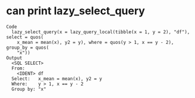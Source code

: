 # can print lazy_select_query

    Code
      lazy_select_query(x = lazy_query_local(tibble(x = 1, y = 2), "df"), select = quos(
        x_mean = mean(x), y2 = y), where = quos(y > 1, x == y - 2), group_by = quos(
        "x"))
    Output
      <SQL SELECT>
      From:
        <IDENT> df
      Select:   x_mean = mean(x), y2 = y
      Where:    y > 1, x == y - 2
      Group by: "x"

